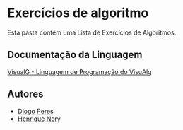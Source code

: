 # Exercícios de algoritmo

Esta pasta contém uma Lista de Exercícios de Algoritmos.

## Documentação da Linguagem

[VisualG - Linguagem de Programação do VisuAlg](https://www.acad.cefetmg.br/uploads/MATERIAIS_AULAS/340988-A_Linguagem_de_Programa%C3%A7%C3%A3o_do_VisuAlg.pdf)

## Autores

- [Diogo Peres]()
- [Henrique Nery](https://github.com/henriquenery1)
